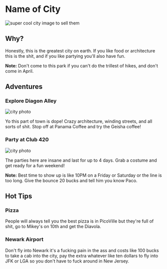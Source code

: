 # Name of City

![super cool city image to sell them](super-cool-city.jpeg)

## Why?

Honestly, this is the greatest city on earth. If you like food or architecture this is the shit, and if you like partying you'll also have fun.

**Note:** Don't come to this park if you can't do the trillest of hikes, and don't come in April.

## Adventures

### Explore Diagon Alley

![city photo](maybe-have-an-image-if-possible-to-sell-them.jpeg)

Yo this part of town is dope! Crazy architecture, winding streets, and all sorts of shit. Stop off at Panama Coffee and try the Geisha coffee!

### Party at Club 420

![city photo](maybe-have-an-image-if-possible-to-sell-them.jpeg)

The parties here are insane and last for up to 4 days. Grab a costume and get ready for a fun weekend!

**Note:** Best time to show up is like 10PM on a Friday or Saturday or the line is too long. Give the bounce 20 bucks and tell him you know Paco.

## Hot Tips

### Pizza

People will always tell you the best pizza is in PicoVille but they're full of shit, go to Mikey's on 10th and get the Diavola.

### Newark Airport

Don't fly into Newark it's a fucking pain in the ass and costs like 100 bucks to take a cab into the city, pay the extra whatever like ten dollars to fly into JFK or LGA so you don't have to fuck around in New Jersey.
